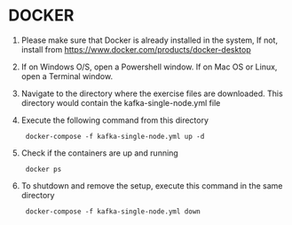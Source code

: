# DOCKER
1. Please make sure that Docker is already installed in the system,
   If not, install from https://www.docker.com/products/docker-desktop

2. If on Windows O/S, open a Powershell window.
   If on Mac OS or Linux, open a Terminal window.

3. Navigate to the directory where the exercise files are downloaded.
   This directory would contain the kafka-single-node.yml file

4. Execute the following command from this directory

        docker-compose -f kafka-single-node.yml up -d

5. Check if the containers are up and running

        docker ps


6. To shutdown and remove the setup, execute this command in the same directory

        docker-compose -f kafka-single-node.yml down